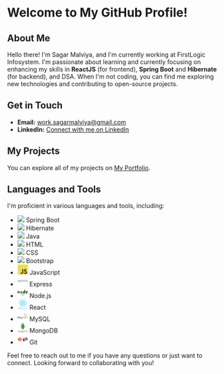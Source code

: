 # Welcome to My GitHub Profile!

## About Me
Hello there! I'm Sagar Malviya, and I'm currently working at FirstLogic Infosystem. I'm passionate about learning and currently focusing on enhancing my skills in **ReactJS** (for frontend), **Spring Boot** and **Hibernate** (for backend), and DSA. When I'm not coding, you can find me exploring new technologies and contributing to open-source projects.


## Get in Touch
- **Email:** work.sagarmalviya@gmail.com
- **LinkedIn:** [Connect with me on LinkedIn](https://www.linkedin.com/in/sagarmalviya/)

## My Projects
You can explore all of my projects on [My Portfolio](https://github.com/dosomething-sagar?tab=repositories).

## Languages and Tools
I'm proficient in various languages and tools, including:
- <img src="https://img.icons8.com/color/48/000000/spring-logo.png" height=24/> Spring Boot
- <img src="https://img.icons8.com/color/48/000000/hibernate.png" height=24/> Hibernate
- <img src="https://img.icons8.com/color/48/000000/java-coffee-cup-logo.png" height=24/> Java
- <img src="https://img.icons8.com/color/48/000000/html-5.png" height=24/> HTML
- <img src="https://img.icons8.com/color/48/000000/css3.png" height=24/> CSS
- <img src="https://img.icons8.com/color/48/000000/bootstrap.png" height=24/> Bootstrap
- <img src="https://raw.githubusercontent.com/devicons/devicon/master/icons/javascript/javascript-original.svg" height=24/> JavaScript
- <img src="https://raw.githubusercontent.com/devicons/devicon/master/icons/express/express-original-wordmark.svg" height=24/> Express
- <img src="https://raw.githubusercontent.com/devicons/devicon/master/icons/nodejs/nodejs-original-wordmark.svg" height=24/> Node.js
- <img src="https://raw.githubusercontent.com/devicons/devicon/master/icons/react/react-original-wordmark.svg" height=24/> React
- <img src="https://raw.githubusercontent.com/devicons/devicon/master/icons/mysql/mysql-original-wordmark.svg" height=24/> MySQL
- <img src="https://raw.githubusercontent.com/devicons/devicon/master/icons/mongodb/mongodb-original-wordmark.svg" height=24/> MongoDB
- <img src="https://raw.githubusercontent.com/devicons/devicon/master/icons/git/git-original-wordmark.svg" height=24/> Git

Feel free to reach out to me if you have any questions or just want to connect. Looking forward to collaborating with you!
